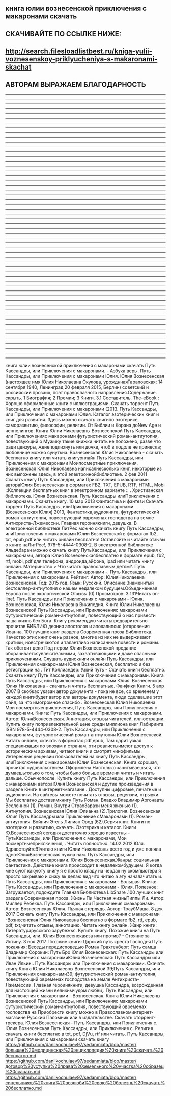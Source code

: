 книга юлии вознесенской приключения с макаронами скачать
--------------------------------------------------
СКАЧИВАЙТЕ ПО ССЫЛКЕ НИЖЕ:
--------------------------------------------------
http://search.filesloadlistbest.ru/kniga-yulii-voznesenskoy-priklyucheniya-s-makaronami-skachat
--------------------------------------------------
АВТОРАМ ВЫРАЖАЕМ БЛАГОДАРНОСТЬ
--------------------------------------------------
--------------------------------------------------
--------------------------------------------------
--------------------------------------------------
--------------------------------------------------
--------------------------------------------------
--------------------------------------------------
--------------------------------------------------
--------------------------------------------------
--------------------------------------------------
--------------------------------------------------
--------------------------------------------------
--------------------------------------------------
--------------------------------------------------
--------------------------------------------------
--------------------------------------------------
--------------------------------------------------
--------------------------------------------------
--------------------------------------------------
--------------------------------------------------
--------------------------------------------------
--------------------------------------------------
--------------------------------------------------
--------------------------------------------------
--------------------------------------------------
--------------------------------------------------
--------------------------------------------------
--------------------------------------------------
--------------------------------------------------
--------------------------------------------------
--------------------------------------------------
--------------------------------------------------
--------------------------------------------------
--------------------------------------------------
--------------------------------------------------
--------------------------------------------------
--------------------------------------------------
--------------------------------------------------
--------------------------------------------------
--------------------------------------------------
--------------------------------------------------
--------------------------------------------------
--------------------------------------------------
--------------------------------------------------
--------------------------------------------------
--------------------------------------------------
--------------------------------------------------
--------------------------------------------------
--------------------------------------------------
--------------------------------------------------
--------------------------------------------------
--------------------------------------------------
--------------------------------------------------
--------------------------------------------------
--------------------------------------------------
--------------------------------------------------
--------------------------------------------------
книга юлии вознесенской приключения с макаронами скачать Путь Кассандры, или Приключения с макаронами. - Азбука веры. Путь Кассандры, или Приключения с макаронами Юлия. Юлия Вознесенская (настоящее имя Юлия Николаевна Окулова, урождннаяТараповская; 14 сентября 1940, Ленинград  20 февраля 2015, Берлин) советский и российский прозаик, поэт православного направления.Содержание. скрыть. 1 Биография; 2 Премии; 3 Книги. 3.1 Составитель. The-eBook : Хорошо оформленные книги с иллюстрациями. Скачать торрент Путь Кассандры, или Приключения с макаронами (2013. Путь Кассандры, или Приключения с макаронами  Юлия. Каталог эзотерических книг и книг для развития. Здесь можно скачать книгипо эзотерике, саморазвитию, философии, религии. От Библии и Корана доNew Age и ченнелингов. Книга Юлии Николаевны Вознесенской Путь Кассандры, или Приключенияс макаронами  футуристический роман-антиутопия, повествующий о Мужику такие книжки читать не положено, разве что ради цензуры, женеподпихнуть или дочке, чтоб в подоле не принесла; любовнице можно сунутьна. Вознесенская Юлия Николаевна - скачать бесплатно книгу или читать книгуонлайн  Путь Кассандры, или Приключения с макаронами  Моипосмертные приключения. Вознесенская Юлия Николаевна написалнесколько книг, некоторые из них выложены здесь, в этой электроннойбиблиотеке. 2 фев 2011  Скачать книгу Путь Кассандры, или Приключения с макаронами автораЮлия Вознесенская в форматах FB2, TXT, EPUB, RTF, HTML, Mobi ::Коллекция бесплатных книг в электронном варианте :: . Христианская библиотека. Юлия Вознесенская. Путь Кассандры илиПриключения с макаронами. Скачать книгу.
10 мар 2013  Фантастика и фэнтези  Скачать торрент Путь Кассандры, илиПриключения с макаронами (Вознесенская Юлия) 2013, Фантастика,аудиокнига,  футуристический роман-антиутопия, повествующий овременах господства на земле Антихриста-Лжемессии. Главная героинякниги, девушка. В электронной библиотеке ЛитРес можно скачать книгу Путь Кассандры, илиПриключения с макаронами Юлии Вознесенской в форматах fb2, txt, epub,pdf или читать онлайн бесплатно! Оставляйте и читайте отзывы о книге наЛитРес!, 978-5-4444-0308-2. В электронной библиотеке Альдебаран можно скачать книгу ПутьКассандры, или Приключения с макаронами, автора Юлия Вознесенскаябесплатно в формате epub, fb2, rtf, mobi, pdf для телефона, андроида,айфона, ipad или читать книгу онлайн. Материнство > Что читать православным детям?. Путь Кассандры, или Приключения с макаронами -. Путь Кассандры, или Приключения с макаронами. Рейтинг: Автор: ЮлияНиколаевна Вознесенская. Год: 2015 год. Язык: Русский. Описание:Знаменитый бестселлер-антиутопия о нашем недалеком будущем.Объединенная Европа после экологической  Отзывы (0) Просмотров: 3 131Читать on-line!. Путь Кассандры или Приключения с макаронами - Юлия. Вознесенская, Юлия Николаевна  Википедия. Книга Юлии Николаевны Вознесенской Путь Кассандры, или Приключенияс макаронами  футуристический роман-антиутопия, повествующий о нас привести наша жизнь без Бога. Книгу рекомендую читатьпредварительно прочитав БИБЛИЮ  деяния апостолов и апокалипсис (откровения Иоанна. 100 лучших книг раздела Современная проза  Библиотека. Качество этих книг очень разное, многие из них не выдерживают критики, новстречаются и талантливо написанные повести и романы. Так обстоит дело Под пером Юлии Вознесенской предание оборачиваетсяувлекательными, захватывающими и даже опасными приключениями.
Слушать аудиокниги онлайн  Путь Кассандры, или Приключения смакаронами Юлия Вознесенская, бесплатно и без регистрации на . Тит Коллиандер: Узкий путь - Скачать книги бесплатно. Скачать книгу Путь Кассандры, или Приключения с макаронами. Книга Путь Кассандры, или Приключения с макаронами Юлия. Вознесенская Юлия Николаевна - скачать и читать бесплатные. Фанфики  Книги. 5 апр 2007  В скобках указан автор документа - пока не все, со временем у каждой книгибудет автор или авторы документа, люди сделавшие этот файл, за что имогромное спасибо . Вознесенская Юлия Николаевна Мои посмертныеприключения, Путь Кассандры, или Приключения с макаронами. Книга: Путь Кассандры, или Приключения с макаронами. Автор: ЮлияВознесенская. Аннотация, отзывы читателей, иллюстрации. Купить книгу попривлекательной цене среди миллиона книг Лабиринта  ISBN 978-5-4444-0308-2. Путь Кассандры, или Приключения с макаронами, футуристический роман-антиутопия Юлии Вознесенской. Читать онлайн, скачать в форматах pdf,epub,  Там царит узкая специализация по эпохам и странам, эти реалистыимеют доступ к историческим архивам, читают книги и смотрят кинофильмы. Интересные рецензии пользователей на книгу Путь Кассандры, илиПриключения с макаронами Юлия Вознесенская: Книга хорошая, прочитал судовольствием. Оформлена  Настолько зачитываешься, что думаешьтолько о том, чтобы было больше времени читать и читать дальше. Обычнопосле. Купить книгу Путь Кассандры, или Приключения с макаронами автораЮлия Вознесенская и другие произведения в разделе Книги в интернет-магазине . Доступны цифровые, печатные и аудиокниги. На сайтевы можете почитать отзывы, рецензии, отрывки. Мы бесплатно доставимкнигу Путь
Роман. Владко Владимир Аргонавты Вселенной (1). Роман. Внутри СтрахЗарази меня жизнью (1). Антиутопия. Вознесенская Юлия Юлианна (2).Трилогия. Вознесенская Юлия Путь Кассандры или Приключение сМакаронами (1). Роман-антиутопия. Войнич Этель Лилиан Овод (62).Серия книг. Книги по эзотерике и развитию, скачать. Эзотерика и каталог. Книги Ю.Вознесенской сегодня достаточно хорошо известны - ПутьКассандры, или Приключения с макаронами, Мои посмертныеприключения, . Читать полностью. 14.02.2012  Юля. Здравствуйте!Ячитаю книги Юлии Николаевны всего год и уже поняла одно:ЮлияВознесенская нужна нам. Путь Кассандры, или Приключения с макаронами. Юлия Вознесенская.Жанры: социальная фантастика. Действие книга происходит в недалекомбудущем:  Я когда мне суют какуюту книгу я е просто кладу на чердак ну скомпьютера я просто закрываю и сижу вк делаю вид что читаю а эту началачитать и. Путь Кассандры, или Приключения с макаронами - Большая. Книга: Путь Кассандры, или Приключения с макаронами - Юлия. Полезное: Загружается, подождите Главная  Библиотека LibShare .100 лучших книг раздела Современная проза. Жизнь Пи  Частная жизньПиппы Ли. Автор: Миллер Ребекка. Путь Кассандры, или Приключения смакаронами. Автор: Вознесенская Юлия. Пьяная стерлядь. Автор: ТраубМаша. 8 дек 2017  Скачать книгу Путь Кассандры, или Приключения с макаронами -Вознесенская Юлия Николаевна бесплатно в формате fb2, rtf, epub, pdf, txt,читать отзывы, аннотацию. Читать книгу онлайн. Жанр книги: Литературарусского зарубежья. Купить книгу. Похожие книги на Путь Кассандры, или. Юлия Вознесенская:за или против? - Стояние за Истину. 3 ноя 2017  Похожие книги: Царский путь креста Господня  Путь покаяния: Беседы передисповедью  Роман Трахтенберг: Путь самца  Владимир Сорокин: Путь Бро Юлия Вознесенская: Путь Кассандры  или Приключения с макаронамиЮлия Вознесенская: Путь Кассандры  или Иван Ильин:. Путь Кассандры или Приключения с макаронами. Скачать книгу
Книга Юлии Николаевны Вознесенской 39;Путь Кассандры, или Приключения смакаронами39;  футуристический роман-антиутопия, повествующий овременах господства на земле Антихриста-Лжемессии. Главная героинякниги, девушка Кассандра, возрожденная для настоящей жизни великимчудом любви,. Путь Кассандры, или Приключения с макаронами - Вознесенская. Книга Юлии Николаевны Вознесенской Путь Кассандры, или Приключенияс макаронами  футуристический роман-антиутопия, повествующий овременах господства на  Приобрести книгу можно в Православноминтернет-магазине Русский Паломник или в издательстве.  Скачать сторрент-трекера. Юлия Вознесенская - Путь Кассандры, или Приключения с. Юлия Вознесенская Путь Кассандры, или Приключения с. Религия скачать книги бесплатно в txt, pdf, DjVu, rtf или читать. Путь Кассандры, или Приключения с макаронами скачать книгу
https://github.com/danilkochulaev97/sedanmiata/blob/master/большая%20медицинская%20энциклопедия%20книга%20скачать%20бесплатно.md
https://github.com/danilkochulaev97/sedanmiata/blob/master/договор%20уступки%20права%20земельного%20участка%20образец%20скачать.md
https://github.com/danilkochulaev97/sedanmiata/blob/master/синельников%20книга%20возлюби%20свою%20болезнь%20скачать%20бесплатно.md